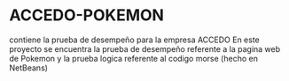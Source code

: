 # ACCEDO-POKEMON
contiene la prueba de desempeño para la empresa ACCEDO
 En este proyecto se encuentra  la prueba de desempeño referente a la pagina web  de Pokemon y  la prueba logica referente al codigo morse (hecho en NetBeans)
